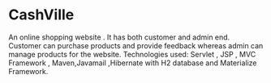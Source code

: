 # CashVille
An online shopping website . It has both customer and admin end. Customer can purchase products and provide feedback whereas admin can manage products for the website. Technologies used: Servlet , JSP , MVC Framework , Maven,Javamail ,Hibernate with H2 database and Materialize Framework.
